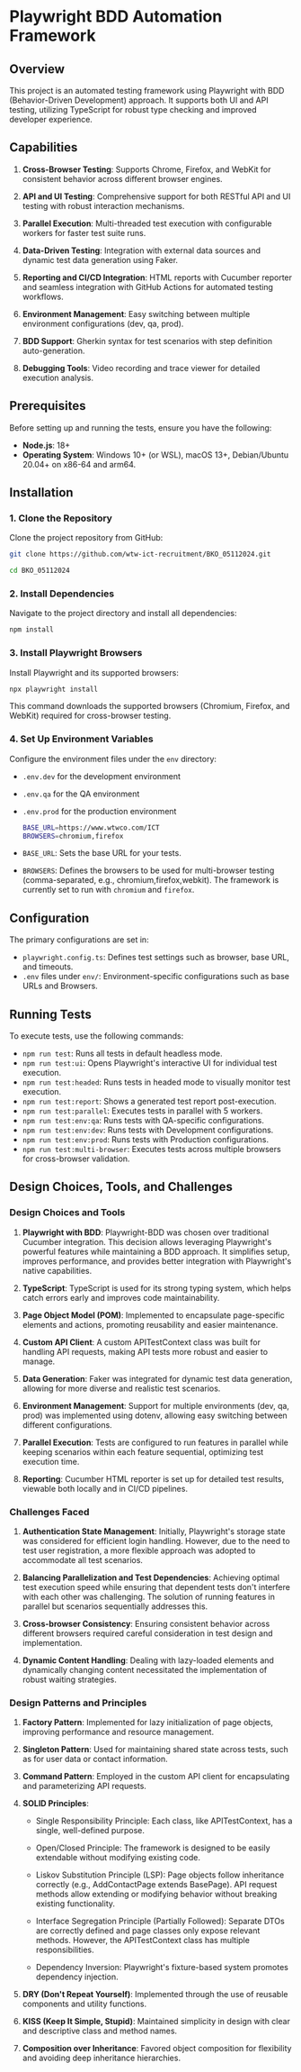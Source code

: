# Playwright BDD Automation Framework
## Overview

This project is an automated testing framework using Playwright with BDD (Behavior-Driven Development) approach. It supports both UI and API testing, utilizing TypeScript for robust type checking and improved developer experience.

## Capabilities

1. **Cross-Browser Testing**: Supports Chrome, Firefox, and WebKit for consistent behavior across different browser engines.

2. **API and UI Testing**: Comprehensive support for both RESTful API and UI testing with robust interaction mechanisms.

3. **Parallel Execution**: Multi-threaded test execution with configurable workers for faster test suite runs.

4. **Data-Driven Testing**: Integration with external data sources and dynamic test data generation using Faker.

5. **Reporting and CI/CD Integration**: HTML reports with Cucumber reporter and seamless integration with GitHub Actions for automated testing workflows.

6. **Environment Management**: Easy switching between multiple environment configurations (dev, qa, prod).

7. **BDD Support**: Gherkin syntax for test scenarios with step definition auto-generation.

8. **Debugging Tools**: Video recording and trace viewer for detailed execution analysis.

## Prerequisites

Before setting up and running the tests, ensure you have the following:

- **Node.js**: 18+
- **Operating System**: Windows 10+ (or WSL), macOS 13+, Debian/Ubuntu 20.04+ on x86-64 and arm64.

## Installation

### 1. Clone the Repository

Clone the project repository from GitHub:

```bash
git clone https://github.com/wtw-ict-recruitment/BKO_05112024.git
```

```bash
cd BKO_05112024
```
### 2. Install Dependencies

Navigate to the project directory and install all dependencies:

```bash
npm install
```

### 3. Install Playwright Browsers

Install Playwright and its supported browsers:

```bash
npx playwright install
```

This command downloads the supported browsers (Chromium, Firefox, and WebKit) required for cross-browser testing.

### 4. Set Up Environment Variables

Configure the environment files under the `env` directory:

- `.env.dev` for the development environment
- `.env.qa` for the QA environment
- `.env.prod` for the production environment

  ```bash
  BASE_URL=https://www.wtwco.com/ICT
  BROWSERS=chromium,firefox
  ```

- `BASE_URL`: Sets the base URL for your tests.
- `BROWSERS`: Defines the browsers to be used for multi-browser testing (comma-separated, e.g., chromium,firefox,webkit). The framework is currently set to run with `chromium` and `firefox`.

## Configuration

The primary configurations are set in:

- `playwright.config.ts`: Defines test settings such as browser, base URL, and timeouts.
- `.env` files under `env/`: Environment-specific configurations such as base URLs and Browsers.

## Running Tests

To execute tests, use the following commands:

- `npm run test`: Runs all tests in default headless mode.
- `npm run test:ui`: Opens Playwright's interactive UI for individual test execution.
- `npm run test:headed`: Runs tests in headed mode to visually monitor test execution.
- `npm run test:report`: Shows a generated test report post-execution.
- `npm run test:parallel`: Executes tests in parallel with 5 workers.
- `npm run test:env:qa`: Runs tests with QA-specific configurations.
- `npm run test:env:dev`: Runs tests with Development configurations.
- `npm run test:env:prod`: Runs tests with Production configurations.
- `npm run test:multi-browser`: Executes tests across multiple browsers for cross-browser validation.


## Design Choices, Tools, and Challenges

### Design Choices and Tools

1. **Playwright with BDD**: Playwright-BDD was chosen over traditional Cucumber integration. This decision allows leveraging Playwright's powerful features while maintaining a BDD approach. It simplifies setup, improves performance, and provides better integration with Playwright's native capabilities.

2. **TypeScript**: TypeScript is used for its strong typing system, which helps catch errors early and improves code maintainability.

3. **Page Object Model (POM)**: Implemented to encapsulate page-specific elements and actions, promoting reusability and easier maintenance.

4. **Custom API Client**: A custom APITestContext class was built for handling API requests, making API tests more robust and easier to manage.

5. **Data Generation**: Faker was integrated for dynamic test data generation, allowing for more diverse and realistic test scenarios.

6. **Environment Management**: Support for multiple environments (dev, qa, prod) was implemented using dotenv, allowing easy switching between different configurations.

7. **Parallel Execution**: Tests are configured to run features in parallel while keeping scenarios within each feature sequential, optimizing test execution time.

8. **Reporting**: Cucumber HTML reporter is set up for detailed test results, viewable both locally and in CI/CD pipelines.

### Challenges Faced

1. **Authentication State Management**: Initially, Playwright's storage state was considered for efficient login handling. However, due to the need to test user registration, a more flexible approach was adopted to accommodate all test scenarios.

2. **Balancing Parallelization and Test Dependencies**: Achieving optimal test execution speed while ensuring that dependent tests don't interfere with each other was challenging. The solution of running features in parallel but scenarios sequentially addresses this.

3. **Cross-browser Consistency**: Ensuring consistent behavior across different browsers required careful consideration in test design and implementation.

4. **Dynamic Content Handling**: Dealing with lazy-loaded elements and dynamically changing content necessitated the implementation of robust waiting strategies.

### Design Patterns and Principles

1. **Factory Pattern**: Implemented for lazy initialization of page objects, improving performance and resource management.

2. **Singleton Pattern**: Used for maintaining shared state across tests, such as for user data or contact information.

3. **Command Pattern**: Employed in the custom API client for encapsulating and parameterizing API requests.

4. **SOLID Principles**:
   - Single Responsibility Principle: Each class, like APITestContext, has a single, well-defined purpose.
   - Open/Closed Principle: The framework is designed to be easily extendable without modifying existing code.
   - Liskov Substitution Principle (LSP): Page objects follow inheritance correctly (e.g., AddContactPage extends BasePage). API request methods allow extending or modifying behavior without breaking existing functionality.
   - Interface Segregation Principle (Partially Followed): Separate DTOs are correctly defined and page classes only expose relevant methods. However, the APITestContext class has multiple responsibilities. 
    
   - Dependency Inversion: Playwright's fixture-based system promotes dependency injection.

5. **DRY (Don't Repeat Yourself)**: Implemented through the use of reusable components and utility functions.

6. **KISS (Keep It Simple, Stupid)**: Maintained simplicity in design with clear and descriptive class and method names.

7. **Composition over Inheritance**: Favored object composition for flexibility and avoiding deep inheritance hierarchies.